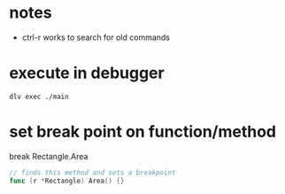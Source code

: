 # notes

- ctrl-r works to search for old commands

# execute in debugger

`dlv exec ./main`

# set break point on function/method

break Rectangle.Area

```go
// finds this method and sets a breakpoint
func (r *Rectangle) Area() {}

```
